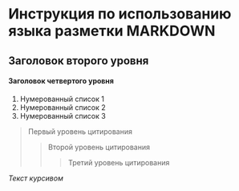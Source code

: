 # Инструкция по использованию языка разметки MARKDOWN

## Заголовок второго уровня
#### Заголовок четвертого уровня

1. Нумерованный список 1
2. Нумерованный список 2
3. Нумерованный список 3

> Первый уровень цитирования
>> Второй уровень цитирования
>>> Третий уровень цитирования

*Текст курсивом*

